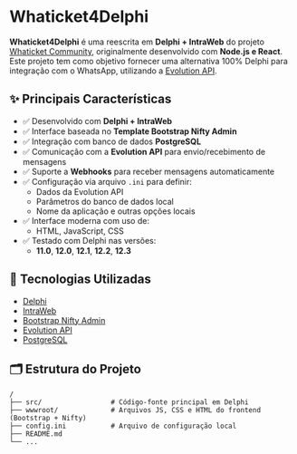 # Whaticket4Delphi

**Whaticket4Delphi** é uma reescrita em **Delphi + IntraWeb** do projeto [Whaticket Community](https://github.com/canove/whaticket-community), originalmente desenvolvido com **Node.js e React**.  
Este projeto tem como objetivo fornecer uma alternativa 100% Delphi para integração com o WhatsApp, utilizando a [Evolution API](https://github.com/EvolutionAPI/evolution-api).

## ✨ Principais Características

- ✅ Desenvolvido com **Delphi + IntraWeb**
- ✅ Interface baseada no **Template Bootstrap Nifty Admin**
- ✅ Integração com banco de dados **PostgreSQL**
- ✅ Comunicação com a **Evolution API** para envio/recebimento de mensagens
- ✅ Suporte a **Webhooks** para receber mensagens automaticamente
- ✅ Configuração via arquivo `.ini` para definir:
  - Dados da Evolution API
  - Parâmetros do banco de dados local
  - Nome da aplicação e outras opções locais
- ✅ Interface moderna com uso de:
  - HTML, JavaScript, CSS
- ✅ Testado com Delphi nas versões:
  - **11.0**, **12.0**, **12.1**, **12.2**, **12.3**

## 🧩 Tecnologias Utilizadas

- [Delphi](https://www.embarcadero.com/br/products/delphi)
- [IntraWeb](https://www.atozed.com/intraweb/)
- [Bootstrap Nifty Admin](https://wrapbootstrap.com/theme/nifty-bootstrap-5-admin-template-WB0048JF7)
- [Evolution API](https://github.com/EvolutionAPI/evolution-api)
- [PostgreSQL](https://www.postgresql.org/)

## 🗂 Estrutura do Projeto

```text
/
├── src/                 # Código-fonte principal em Delphi
├── wwwroot/             # Arquivos JS, CSS e HTML do frontend (Bootstrap + Nifty)
├── config.ini           # Arquivo de configuração local
├── README.md
└── ...

